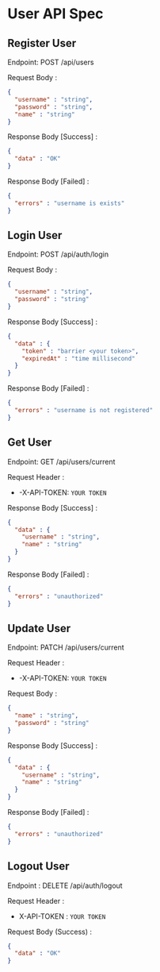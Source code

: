 # User API Spec

## Register User
Endpoint: POST /api/users

Request Body :
```json
{
  "username" : "string",
  "password" : "string",
  "name" : "string"
}
```
Response Body [Success] :
```json
{
  "data" : "OK"
}
```
Response Body [Failed] :
```json
{
  "errors" : "username is exists"
}
```

## Login User
Endpoint: POST /api/auth/login

Request Body :
```json
{
  "username" : "string",
  "password" : "string"
}
```
Response Body [Success] :
```json
{
  "data" : {
    "token" : "barrier <your token>",
    "expiredAt" : "time millisecond"
  }
}
```
Response Body [Failed] :
```json
{
  "errors" : "username is not registered"
}
```

## Get User
Endpoint: GET /api/users/current

Request Header :
- -X-API-TOKEN: `YOUR TOKEN`

Response Body [Success] :
```json
{
  "data" : {
    "username" : "string",
    "name" : "string"
  }
}
```
Response Body [Failed] :
```json
{
  "errors" : "unauthorized"
}
```

## Update User
Endpoint: PATCH /api/users/current

Request Header :
- -X-API-TOKEN: `YOUR TOKEN`

Request Body :
```json
{
  "name" : "string",
  "password" : "string"
}
```
Response Body [Success] :
```json
{
  "data" : {
    "username" : "string",
    "name" : "string"
  }
}
```
Response Body [Failed] :
```json
{
  "errors" : "unauthorized"
}
```

## Logout User

Endpoint : DELETE /api/auth/logout

Request Header :
- X-API-TOKEN : `YOUR TOKEN`

Request Body (Success) :
```json
{
  "data" : "OK"
}
```